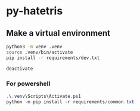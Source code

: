 # py-hatetris

## Make a virtual environment

```sh
python3 -m venv .venv
source .venv/bin/activate
pip install -r requirements/dev.txt

deactivate
```

### For powershell

```ps1
.\.venv\Scripts\Activate.ps1
python -m pip install -r requirements/common.txt
```
